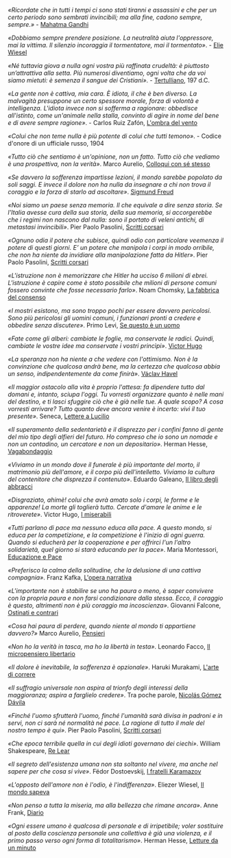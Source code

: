 *«Ricordate che in tutti i tempi ci sono stati tiranni e assassini e che per un certo periodo sono sembrati invincibili; ma alla fine, cadono sempre, sempre.»* - [Mahatma Gandhi](https://amzn.to/4gmNqFl)

*«Dobbiamo sempre prendere posizione. La neutralità aiuta l'oppressore, mai la vittima. Il silenzio incoraggia il tormentatore, mai il tormentato»*. - [Elie Wiesel](https://amzn.to/4hBg0DE)

*«Né tuttavia giova a nulla ogni vostra più raffinata crudeltà: è piuttosto un’attrattiva alla setta. Più numerosi diventiamo, ogni volta che da voi siamo mietuti: è semenza il sangue dei Cristiani»*. - [Tertulliano](https://amzn.to/4hB2QXp), 197 d.C.

*«La gente non è cattiva, mia cara. È idiota, il che è ben diverso. La malvagità presuppone un certo spessore morale, forza di volontà e intelligenza. L'idiota invece non si sofferma a ragionare: obbedisce all'istinto, come un'animale nella stalla, convinto di agire in nome del bene e di avere sempre ragione»*. - Carlos Ruiz Zafón, [L'ombra del vento](https://amzn.to/4hBSNRX)

*«Colui che non teme nulla è più potente di colui che tutti temono»*.  - Codice d'onore di un ufficiale russo, 1904

*«Tutto ciò che sentiamo è un'opinione, non un fatto. Tutto ciò che vediamo è una prospettiva, non la verità»*. Marco Aurelio, [Colloqui con sé stesso](https://amzn.to/3DRqctQ)

*«Se davvero la sofferenza impartisse lezioni, il mondo sarebbe popolato da soli saggi. E invece il dolore non ha nulla da insegnare a chi non trova il coraggio e la forza di starlo ad ascoltare»*. [Sigmund Freud](https://amzn.to/42dmFxQ)

*«Noi siamo un paese senza memoria. Il che equivale a dire senza storia. Se l'Italia avesse cura della sua storia, della sua memoria, si accorgerebbe che i regimi non nascono dal nulla: sono il portato di veleni antichi, di metastasi invincibili»*.
Pier Paolo Pasolini, [Scritti corsari](https://amzn.to/3QUTTwX)

*«Ognuno odia il potere che subisce, quindi odio con particolare veemenza il potere di questi giorni. E’ un potere che manipola i corpi in modo orribile, che non ha niente da invidiare alla manipolazione fatta da Hitler»*. Pier Paolo Pasolini, [Scritti corsari](https://amzn.to/3QUTTwX)

*«L'istruzione non è memorizzare che Hitler ha ucciso 6 milioni di ebrei. L'istruzione è capire come è stato possibile che milioni di persone comuni fossero convinte che fosse necessario farlo»*. Noam Chomsky, [La fabbrica del consenso](https://amzn.to/4chRt5l)

*«I mostri esistono, ma sono troppo pochi per essere davvero pericolosi. Sono più pericolosi gli uomini comuni, i funzionari pronti a credere e obbedire senza discutere»*. Primo Levi, [Se questo è un uomo](https://amzn.to/3XHSzBn)

*«Fate come gli alberi: cambiate le foglie, ma conservate le radici. Quindi, cambiate le vostre idee ma conservate i vostri princìpi»*. [Victor Hugo](https://amzn.to/4chQORp)

*«La speranza non ha niente a che vedere con l'ottimismo. Non è la convinzione che qualcosa andrà bene, ma la certezza che qualcosa abbia un senso, indipendentemente da come finirà»*. [Václav Havel](https://amzn.to/41RIVP4)

*«Il maggior ostacolo alla vita è proprio l'attesa: fa dipendere tutto dal domani e, intanto, sciupa l'oggi. Tu vorresti organizzare quanto è nelle mani del destino, e ti lasci sfuggire ciò che è già nelle tue. A quale scopo? A cosa vorresti arrivare? Tutto quanto deve ancora venire è incerto: vivi il tuo presente»*. Seneca, [Lettere a Lucilio](https://amzn.to/3FQ4fM9)

*«Il superamento della sedentarietà e il disprezzo per i confini fanno di gente del mio tipo degli alfieri del futuro. Ho compreso che io sono un nomade e non un contadino, un cercatore e non un depositario»*. Herman Hesse, [Vagabondaggio](https://amzn.to/4k568Et)

*«Viviamo in un mondo dove il funerale è più importante del morto, il matrimonio più dell'amore, e il corpo più dell'intelletto. Viviamo la cultura del contenitore che disprezza il contenuto»*. Eduardo Galeano, [Il libro degli abbracci](https://amzn.to/416Hyu8)

*«Disgraziato, ahimè! colui che avrà amato solo i corpi, le forme e le apparenze! La morte gli toglierà tutto. Cercate d'amare le anime e le ritroverete»*. Victor Hugo, [I miserabili](https://amzn.to/41at1ha)

*«Tutti parlano di pace ma nessuno educa alla pace. A questo mondo, si educa per la competizione, e la competizione è l'inizio di ogni guerra. Quando si educherà per la cooperazione e per offrirci l'un l'altro solidarietà, quel giorno si starà educando per la pace»*. Maria Montessori, [Educazione e Pace](https://amzn.to/4k3QRnf)

*«Preferisco la calma della solitudine, che la delusione di una cattiva compagnia»*. Franz Kafka, [L'opera narrativa](https://amzn.to/4b6qk4N)

*«L'importante non è stabilire se uno ha paura o meno, è saper convivere con la propria paura e non farsi condizionare dalla stessa. Ecco, il coraggio è questo, altrimenti non è più coraggio ma incoscienza»*. Giovanni Falcone, [Ostinati e contrari](https://amzn.to/3CMa1gU)

*«Cosa hai paura di perdere, quando niente al mondo ti appartiene davvero?»* Marco Aurelio, [Pensieri](https://amzn.to/4he4TQQ)

*«Non ho la verità in tasca, ma ho la libertà in testa»*. Leonardo Facco, [Il micropensiero libertario](https://amzn.to/3PZRoZL)

*«Il dolore è inevitabile, la sofferenza è opzionale»*. Haruki Murakami, [L'arte di correre](https://amzn.to/41ODdNI)

*«Il suffragio universale non aspira al trionfo degli interessi della maggioranza; aspira a farglielo credere»*. Tra poche parole, [Nicolás Gómez Dávila](https://amzn.to/4kJ9gGa)

*«Finché l'uomo sfrutterà l'uomo, finché l'umanità sarà divisa in padroni e in servi, non ci sarà né normalità né pace. La ragione di tutto il male del nostro tempo è qui»*. Pier Paolo Pasolini, [Scritti corsari](https://amzn.to/3QUTTwX)

*«Che epoca terribile quella in cui degli idioti governano dei ciechi»*. William Shakespeare, [Re Lear](https://amzn.to/3FPNIIh)

*«Il segreto dell'esistenza umana non sta soltanto nel vivere, ma anche nel sapere per che cosa si vive»*. Fëdor Dostoevskij, [I fratelli Karamazov](https://amzn.to/44QD4YG)

*«L'opposto dell'amore non è l'odio, è l'indifferenza»*. Eliezer Wiesel, [Il mondo sapeva](https://amzn.to/429dXRk)

*«Non penso a tutta la miseria, ma alla bellezza che rimane ancora»*. Anne Frank, [Diario](https://amzn.to/4ceO47m)

*«Ogni essere umano è qualcosa di personale e di irripetibile; voler sostituire al posto della coscienza personale una collettiva è già una violenza, e il primo passo verso ogni forma di totalitarismo»*. Herman Hesse, [Letture da un minuto](https://amzn.to/3FNUzBU)